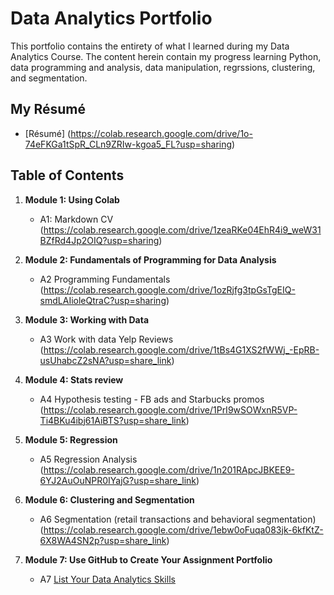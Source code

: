 # Data Analytics Portfolio
This portfolio contains the entirety of what I learned during my Data Analytics Course. The content herein contain my progress learning Python, data programming and analysis, data manipulation, regrssions, clustering, and segmentation.

## My Résumé
- [Résumé] (https://colab.research.google.com/drive/1o-74eFKGa1tSpR_CLn9ZRIw-kgoa5_FL?usp=sharing)

## Table of Contents
1. **Module 1: Using Colab**
   - A1: Markdown CV (https://colab.research.google.com/drive/1zeaRKe04EhR4i9_weW31BZfRd4Jp2OIQ?usp=sharing)
   
2. **Module 2: Fundamentals of Programming for Data Analysis**
   - A2 Programming Fundamentals (https://colab.research.google.com/drive/1ozRjfg3tpGsTgEIQ-smdLAIioleQtraC?usp=sharing)
   
3. **Module 3: Working with Data**
   - A3 Work with data Yelp Reviews (https://colab.research.google.com/drive/1tBs4G1XS2fWWj_-EpRB-usUhabcZ2sNA?usp=share_link)
  
4. **Module 4: Stats review**
   - A4 Hypothesis testing - FB ads and Starbucks promos (https://colab.research.google.com/drive/1PrI9wSOWxnR5VP-Ti4BKu4ibj61AiBTS?usp=share_link)

5. **Module 5: Regression**
   - A5 Regression Analysis (https://colab.research.google.com/drive/1n201RApcJBKEE9-6YJ2AuOuNPR0IYajG?usp=share_link)

6. **Module 6: Clustering and Segmentation**
   - A6 Segmentation (retail transactions and behavioral segmentation)(https://colab.research.google.com/drive/1ebw0oFuqa083jk-6kfKtZ-6X8WA4SN2p?usp=share_link)
   
7. **Module 7: Use GitHub to Create Your Assignment Portfolio**
    - A7 [List Your Data Analytics Skills](https://github.com/KingOfAll14/Data_Analytics_Portfolio/edit/main/README.md)
